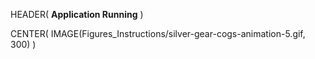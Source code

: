 HEADER( __Application Running__ )

CENTER( IMAGE(Figures_Instructions/silver-gear-cogs-animation-5.gif, 300) )
 